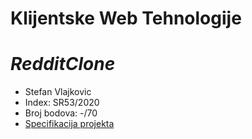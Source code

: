 **Klijentske Web Tehnologije**
========================
# *RedditClone*

- Stefan Vlajkovic
- Index: SR53/2020
- Broj bodova: -/70  
- [Specifikacija projekta](ProjekatSVT2022.pdf)